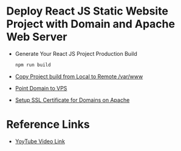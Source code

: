 # Deploy React JS Static Website Project with Domain and Apache Web Server

- Generate Your React JS Project Production Build

    ```sh
    npm run build
    ```

- [Copy Project build from Local to Remote /var/www](https://github.com/satyam-seth-learnings/devops-learning/tree/main/14.copy-project-folder-from-local-machine-to-remote-server)

- [Point Domain to VPS](https://github.com/satyam-seth-learnings/devops-learning/tree/main/15.point-domain-and-host-html-website-on-remote-server)

- [Setup SSL Certificate for Domains on Apache](https://github.com/satyam-seth-learnings/devops-learning/blob/main/16.setup-ssl-certificate-for-domains-on-apache.md)


# Reference Links

- [YoyTube Video Link](https://youtu.be/gEvDrFYlu_E?si=NAAMUvVyQ64lXQyM)